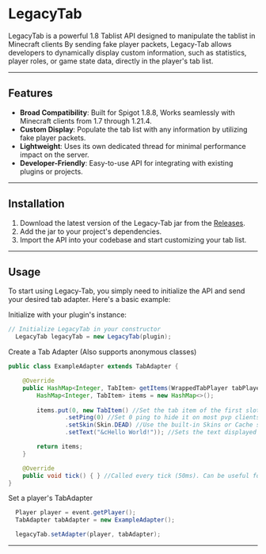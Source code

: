 # LegacyTab

LegacyTab is a powerful 1.8 Tablist API designed to manipulate the tablist in Minecraft clients By sending fake player packets, Legacy-Tab allows developers to dynamically display custom information, such as statistics, player roles, or game state data, directly in the player's tab list.

---

## Features
- **Broad Compatibility**: Built for Spigot 1.8.8, Works seamlessly with Minecraft clients from 1.7 through 1.21.4.
- **Custom Display**: Populate the tab list with any information by utilizing fake player packets.
- **Lightweight**: Uses its own dedicated thread for minimal performance impact on the server.
- **Developer-Friendly**: Easy-to-use API for integrating with existing plugins or projects.
---

## Installation
1. Download the latest version of the Legacy-Tab jar from the [Releases](#).
2. Add the jar to your project's dependencies.
3. Import the API into your codebase and start customizing your tab list.

---

## Usage
To start using Legacy-Tab, you simply need to initialize the API and send your desired tab adapter. Here's a basic example:

Initialize with your plugin's instance:
```java
// Initialize LegacyTab in your constructor
  LegacyTab legacyTab = new LegacyTab(plugin);
```

Create a Tab Adapter (Also supports anonymous classes)
```java
public class ExampleAdapter extends TabAdapter {

    @Override
    public HashMap<Integer, TabItem> getItems(WrappedTabPlayer tabPlayer) {
        HashMap<Integer, TabItem> items = new HashMap<>();
        
        items.put(0, new TabItem() //Set the tab item of the first slot
                .setPing(0) //Set 0 ping to hide it on most pvp clients
                .setSkin(Skin.DEAD) //Use the built-in Skins or Cache skins using 'new Skin(UUID)'
                .setText("&cHello World!")); //Sets the text displayed on the fake player

        return items;
    }

    @Override
    public void tick() { } //Called every tick (50ms). Can be useful for time handling
}
```

Set a player's TabAdapter
```java
  Player player = event.getPlayer();
  TabAdapter tabAdapter = new ExampleAdapter();

  legacyTab.setAdapter(player, tabAdapter);
```

---
